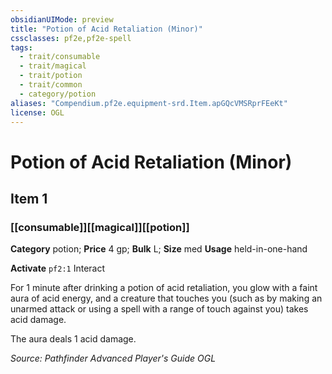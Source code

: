 ```yaml
---
obsidianUIMode: preview
title: "Potion of Acid Retaliation (Minor)"
cssclasses: pf2e,pf2e-spell
tags:
  - trait/consumable
  - trait/magical
  - trait/potion
  - trait/common
  - category/potion
aliases: "Compendium.pf2e.equipment-srd.Item.apGQcVMSRprFEeKt"
license: OGL
---
```

# Potion of Acid Retaliation (Minor)
## Item 1
### [[consumable]][[magical]][[potion]]

**Category** potion; 
**Price** 4 gp; 
**Bulk** L; **Size** med
**Usage** held-in-one-hand

**Activate** `pf2:1` Interact

For 1 minute after drinking a potion of acid retaliation, you glow with a faint aura of acid energy, and a creature that touches you (such as by making an unarmed attack or using a spell with a range of touch against you) takes acid damage.

The aura deals 1 acid damage.

*Source: Pathfinder Advanced Player's Guide*
*OGL*